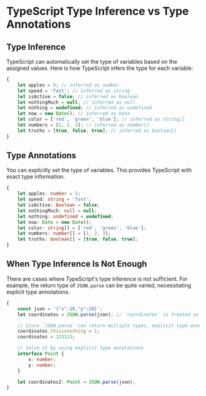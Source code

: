 # TypeScript Type Inference vs Type Annotations

## Type Inference
TypeScript can automatically set the type of variables based on the assigned values. Here is how TypeScript infers the type for each variable:

```typescript
{
    let apples = 5; // inferred as number
    let speed = 'fast'; // inferred as string
    let isActive = false; // inferred as boolean
    let nothingMuch = null; // inferred as null
    let nothing = undefined; // inferred as undefined
    let now = new Date(); // inferred as Date
    let color = ['red', 'green', 'blue']; // inferred as string[]
    let numbers = [1, 2, 3]; // inferred as number[]
    let truths = [true, false, true]; // inferred as boolean[]
}
```

## Type Annotations
You can explicitly set the type of variables. This provides TypeScript with exact type information.

```typescript
{
    let apples: number = 5;
    let speed: string = 'fast';
    let isActive: boolean = false;
    let nothingMuch: null = null;
    let nothing: undefined = undefined;
    let now: Date = new Date();
    let color: string[] = ['red', 'green', 'blue'];
    let numbers: number[] = [1, 2, 3];
    let truths: boolean[] = [true, false, true];
}
```

## When Type Inference Is Not Enough

There are cases where TypeScript's type inference is not sufficient. For example, the return type of `JSON.parse` can be quite varied, necessitating explicit type annotations.

```typescript
{
    const json = '{"x":10,"y":20}';
    let coordinates = JSON.parse(json); // `coordinates` is treated as `any` type

    // Since `JSON.parse` can return multiple types, explicit type annotation is necessary for `coordinates`.
    coordinates.thisisnothing = 1;
    coordinates = 123123;

    // Solve it by using explicit type annotations
    interface Point {
        x: number;
        y: number;
    }

    let coordinates2: Point = JSON.parse(json);
}
```
